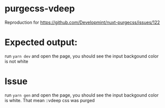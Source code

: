 # purgecss-vdeep


Reproduction for https://github.com/Developmint/nuxt-purgecss/issues/122

# Expected output:
run `yarn dev` and open the page, you should see the input backgound color is not white

# Issue

run `yarn gen` and open the page, you should see the input backgound color is white. That mean ::vdeep css was purged
